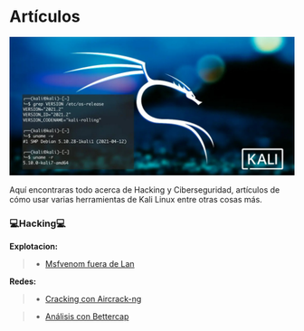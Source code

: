 # Artículos

![Informatica](logo.jpg)

Aquí encontraras todo acerca de Hacking y Ciberseguridad, artículos de cómo usar varias herramientas de Kali Linux entre otras cosas más. 

### 💻**Hacking**💻

**Explotacion:**

> * [Msfvenom fuera de Lan](https://github.com/bl4ck44/Articulos/blob/master/Explotaci%C3%B3n/Msfvenom/Msfvenom.md)

**Redes:**

> * [Cracking con Aircrack-ng](https://github.com/bl4ck44/Articulos/blob/master/Redes/Aircrack-ng/Aircrack-ng.md)
 
> * [Análisis con Bettercap](https://github.com/bl4ck44/Articulos/blob/master/Redes/Bettercap/Bettercap.md)